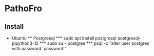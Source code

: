 # PathoFro

## Install

* Ubuntu
** Postgresql
*** sudo apt install postgresql postgresql-plpython3-12
*** sudo su - postgres
*** psql -c "alter user postgres with password 'password'"

